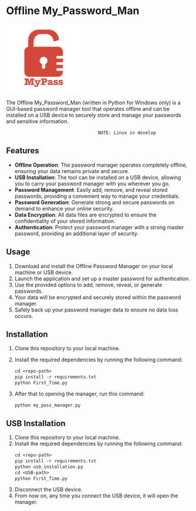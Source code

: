 # Offline My_Password_Man

![Password Manager](logo.png)

The Offline My_Password_Man (written in Python for Windows only) is a GUI-based password manager tool that operates offline and can be installed on a USB device to securely store and manage your passwords and sensitive information.

                                       NOTE: Linux in develop                            
         
## Features

- **Offline Operation**: The password manager operates completely offline, ensuring your data remains private and secure.
- **USB Installation**: The tool can be installed on a USB device, allowing you to carry your password manager with you wherever you go.
- **Password Management**: Easily add, remove, and reveal stored passwords, providing a convenient way to manage your credentials.
- **Password Generation**: Generate strong and secure passwords on demand to enhance your online security.
- **Data Encryption**: All data files are encrypted to ensure the confidentiality of your stored information.
- **Authentication**: Protect your password manager with a strong master password, providing an additional layer of security.



## Usage

1. Download and install the Offline Password Manager on your local machine or USB device.
2. Launch the application and set up a master password for authentication.
3. Use the provided options to add, remove, reveal, or generate passwords.
4. Your data will be encrypted and securely stored within the password manager.
5. Safely back up your password manager data to ensure no data loss occurs.

## Installation

1. Clone this repository to your local machine.
2. Install the required dependencies by running the following command:

   ```shell
   cd <repo-path>
   pip install -r requirements.txt
   python First_Time.py
3) After that to opening the manager, run this command:

   ```shell
   python my_pass_manager.py
   
## USB Installation 
1. Clone this repository to your local machine.
2. Install the required dependencies by running the following command:
   ```shell
   cd <repo-path>
   pip install -r requirements.txt
   python usb_installation.py
   cd <USB-path>
   python First_Time.py
3. Disconnect the USB device.
4. From now on, any time you connect the USB device, it will open the manager.
